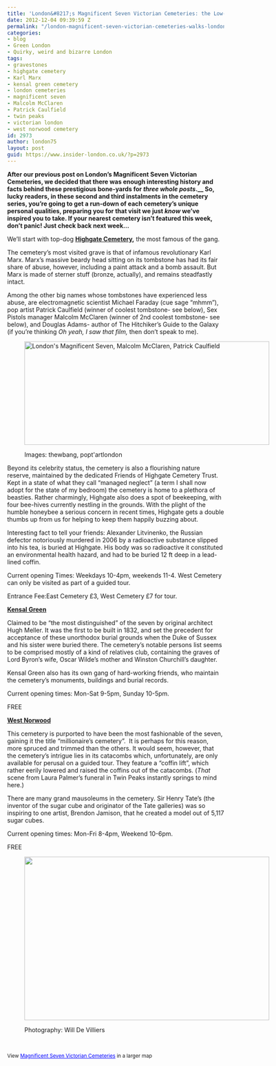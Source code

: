 ```yaml
---
title: 'London&#8217;s Magnificent Seven Victorian Cemeteries: the Low-Down Part 1'
date: 2012-12-04 09:39:59 Z
permalink: "/london-magnificent-seven-victorian-cemeteries-walks-london-marx-highgate-westnorwood/"
categories:
- blog
- Green London
- Quirky, weird and bizarre London
tags:
- gravestones
- highgate cemetery
- Karl Marx
- kensal green cemetery
- london cemeteries
- magnificent seven
- Malcolm McClaren
- Patrick Caulfield
- twin peaks
- victorian london
- west norwood cemetery
id: 2973
author: london75
layout: post
guid: https://www.insider-london.co.uk/?p=2973
---
```


**After our previous post on London&#8217;s Magnificent Seven Victorian Cemeteries, we decided that there was enough interesting history and facts behind these prestigious bone-yards for _three whole posts_.__ So, lucky readers, in these second and third instalments in the cemetery series, you’re going to get a run-down of each cemetery’s unique personal qualities, preparing you for that visit we just _know_ we’ve inspired you to take. If your nearest cemetery isn&#8217;t featured this week, don&#8217;t panic! Just check back next week&#8230;**

We’ll start with top-dog **<span style="text-decoration: underline;">Highgate Cemetery</span>,** the most famous of the gang.
  
The cemetery’s most visited grave is that of infamous revolutionary Karl Marx. Marx’s massive beardy head sitting on its tombstone has had its fair share of abuse, however, including a paint attack and a bomb assault. But Marx is made of sterner stuff (bronze, actually), and remains steadfastly intact.
  
Among the other big names whose tombstones have experienced less abuse, are electromagnetic scientist Michael Faraday (cue sage “mhmm”),  pop artist Patrick Caulfield (winner of coolest tombstone- see below), Sex Pistols manager Malcolm McClaren (winner of 2nd coolest tombstone- see below), and Douglas Adams- author of The Hitchiker’s Guide to the Galaxy (if you’re thinking _Oh yeah, I saw that film,_ then don’t speak to me).<figure id="attachment_3270" style="width: 569px" class="wp-caption aligncenter">

[<img class="size-full wp-image-3270  " src="/wp-content/uploads/2012/11/merged_small2.jpg" alt="London's Magnificent Seven, Malcolm McClaren, Patrick Caulfield" width="569" height="240" />](/wp-content/uploads/2012/11/merged_small2.jpg)<figcaption class="wp-caption-text">Images: thewbang, popt'artlondon</figcaption></figure> 

Beyond its celebrity status, the cemetery is also a flourishing nature reserve, maintained by the dedicated Friends of Highgate Cemetery Trust. Kept in a state of what they call “managed neglect” (a term I shall now adopt for the state of my bedroom) the cemetery is home to a plethora of beasties. Rather charmingly, Highgate also does a spot of beekeeping, with four bee-hives currently nestling in the grounds. With the plight of the humble honeybee a serious concern in recent times, Highgate gets a double thumbs up from us for helping to keep them happily buzzing about.

Interesting fact to tell your friends: Alexander Litvinenko, the Russian defector notoriously murdered in 2006 by a radioactive substance slipped into his tea, is buried at Highgate. His body was so radioactive it constituted an environmental health hazard, and had to be buried 12 ft deep in a lead-lined coffin.

Current opening Times: Weekdays 10-4pm, weekends 11-4. West Cemetery can only be visited as part of a guided tour.
  
Entrance Fee:East Cemetery £3, West Cemetery £7 for tour.

<span style="text-decoration: underline;"><strong>Kensal Green</strong></span>

Claimed to be “the most distinguished” of the seven by original architect Hugh Meller. It was the first to be built in 1832, and set the precedent for acceptance of these unorthodox burial grounds when the Duke of Sussex and his sister were buried there. The cemetery’s notable persons list seems to be comprised mostly of a kind of relatives club, containing the graves of Lord Byron’s wife, Oscar Wilde’s mother and Winston Churchill’s daughter.
  
Kensal Green also has its own gang of hard-working friends, who maintain the cemetery’s monuments, buildings and burial records.

Current opening times: Mon-Sat 9-5pm, Sunday 10-5pm.
  
FREE

<span style="text-decoration: underline;"><strong>West Norwood</strong></span>

This cemetery is purported to have been the most fashionable of the seven, gaining it the title “millionaire’s cemetery”.  It is perhaps for this reason, more spruced and trimmed than the others. It would seem, however, that the cemetery’s intrigue lies in its catacombs which, unfortunately, are only available for perusal on a guided tour. They feature a “coffin lift”, which rather eerily lowered and raised the coffins out of the catacombs. (_That_ scene from Laura Palmer&#8217;s funeral in Twin Peaks instantly springs to mind here.)

There are many grand mausoleums in the cemetery. Sir Henry Tate’s (the inventor of the sugar cube and originator of the Tate galleries) was so inspiring to one artist, Brendon Jamison, that he created a model out of 5,117 sugar cubes.

Current opening times: Mon-Fri 8-4pm, Weekend 10-6pm.
  
FREE<figure id="attachment_3159" style="width: 569px" class="wp-caption aligncenter">

[<img class="size-full wp-image-3159 " src="/wp-content/uploads/2012/11/cemeterieslondon.jpg" alt="" width="569" height="379" />](/wp-content/uploads/2012/11/cemeterieslondon.jpg)<figcaption class="wp-caption-text">Photography: Will De Villiers</figcaption></figure> 

&nbsp;


  
<small>View <a style="color: #0000ff; text-align: left;" href="https://maps.google.co.uk/maps/ms?msa=0&msid=209369988295192277035.0004cf8db21751027df02&ie=UTF8&t=m&source=embed&z=11">Magnificent Seven Victorian Cemeteries</a> in a larger map</small>